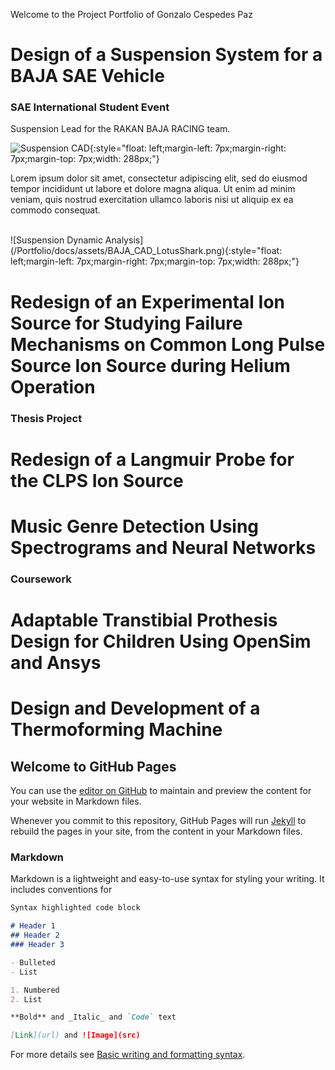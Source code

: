 Welcome to the Project Portfolio of Gonzalo Cespedes Paz

# Design of a Suspension System for a BAJA SAE Vehicle
### SAE International Student Event

Suspension Lead for the RAKAN BAJA RACING team.

![Suspension CAD](/Portfolio/docs/assets/BAJA_CAD_Suspension.png){:style="float: left;margin-left: 7px;margin-right: 7px;margin-top: 7px;width: 288px;"}

Lorem ipsum dolor sit amet, consectetur adipiscing elit, sed do eiusmod tempor incididunt ut labore et dolore magna aliqua. Ut enim ad minim veniam, quis nostrud exercitation ullamco laboris nisi ut aliquip ex ea commodo consequat. <br>


<br>
![Suspension Dynamic Analysis](/Portfolio/docs/assets/BAJA_CAD_LotusShark.png){:style="float: left;margin-left: 7px;margin-right: 7px;margin-top: 7px;width: 288px;"}



# Redesign of an Experimental Ion Source for Studying Failure Mechanisms on Common Long Pulse Source Ion Source during Helium Operation
### Thesis Project



# Redesign of a Langmuir Probe for the CLPS Ion Source



# Music Genre Detection Using Spectrograms and Neural Networks
### Coursework



# Adaptable Transtibial Prothesis Design for Children Using OpenSim and Ansys



# Design and Development of a Thermoforming Machine
 


## Welcome to GitHub Pages

You can use the [editor on GitHub](https://github.com/gonzalo-cespedes/gcespedesp/edit/gh-pages/index.md) to maintain and preview the content for your website in Markdown files.

Whenever you commit to this repository, GitHub Pages will run [Jekyll](https://jekyllrb.com/) to rebuild the pages in your site, from the content in your Markdown files.

### Markdown

Markdown is a lightweight and easy-to-use syntax for styling your writing. It includes conventions for

```markdown
Syntax highlighted code block

# Header 1
## Header 2
### Header 3

- Bulleted
- List

1. Numbered
2. List

**Bold** and _Italic_ and `Code` text

[Link](url) and ![Image](src)
```

For more details see [Basic writing and formatting syntax](https://docs.github.com/en/github/writing-on-github/getting-started-with-writing-and-formatting-on-github/basic-writing-and-formatting-syntax).
